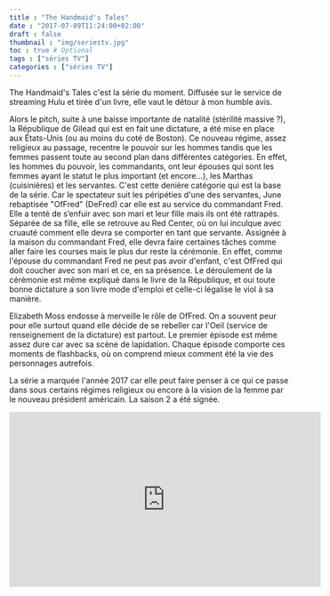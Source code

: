 ```yaml
---
title : "The Handmaid's Tales"
date : "2017-07-09T11:24:00+02:00"
draft : false
thumbnail : "img/seriestv.jpg"
toc : true # Optional
tags : ["séries TV"]
categories : ["séries TV"]
---
```


The Handmaid's Tales c'est la série du moment. Diffusée sur le service de streaming Hulu et tirée d'un livre, elle vaut le détour à mon humble avis.

Alors le pitch, suite à une baisse importante de natalité (stérilité massive ?), la République de Gilead qui est en fait une dictature, a été mise en place aux États-Unis (ou au moins du coté de Boston). Ce nouveau régime, assez religieux au passage, recentre le pouvoir sur les hommes tandis que les femmes passent toute au second plan dans différentes catégories. En effet, les hommes du pouvoir, les commandants, ont leur épouses qui sont les femmes ayant le statut le plus important (et encore...), les Marthas (cuisinières) et les servantes. C'est cette denière catégorie qui est la base de la série. Car le spectateur suit les péripéties d'une des servantes, June rebaptisée "OfFred" (DeFred) car elle est au service du commandant Fred. Elle a tenté de s’enfuir avec son mari et leur fille mais ils ont été rattrapés. Séparée de sa fille, elle se retrouve au Red Center, où on lui inculque avec cruauté comment elle devra se comporter en tant que servante. Assignée à la maison du commandant Fred, elle devra faire certaines tâches comme aller faire les courses mais le plus dur reste la cérémonie. En effet, comme l'épouse du commandant Fred ne peut pas avoir d'enfant, c'est OfFred qui doit coucher avec son mari et ce, en sa présence. Le déroulement de la cérémonie est même expliqué dans le livre de la République, et oui toute bonne dictature a son livre mode d'emploi et celle-ci légalise le viol à sa manière.

Elizabeth Moss endosse à merveille le rôle de OfFred. On a souvent peur pour elle surtout quand elle décide de se rebeller car l'Oeil (service de renseignement de la dictature) est partout. Le premier épisode est même assez dure car avec sa scène de lapidation. Chaque épisode comporte ces moments de flashbacks, où on comprend mieux comment été la vie des personnages autrefois.

La série a marquée l'année 2017 car elle peut faire penser à ce qui ce passe dans sous certains régimes religieux ou encore à la vision de la femme par le nouveau président américain. La saison 2 a été signée.

<iframe width="560" height="315" src="https://www.youtube.com/embed/PJTonrzXTJs" frameborder="0" allowfullscreen></iframe>
